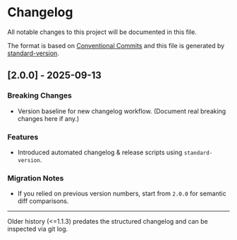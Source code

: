 # Changelog

All notable changes to this project will be documented in this file.

The format is based on [Conventional Commits](https://www.conventionalcommits.org) and this file is generated by [standard-version](https://github.com/conventional-changelog/standard-version).

## [2.0.0] - 2025-09-13

### Breaking Changes

- Version baseline for new changelog workflow. (Document real breaking changes here if any.)

### Features

- Introduced automated changelog & release scripts using `standard-version`.

### Migration Notes

- If you relied on previous version numbers, start from `2.0.0` for semantic diff comparisons.

---

Older history (<=1.1.3) predates the structured changelog and can be inspected via git log.
